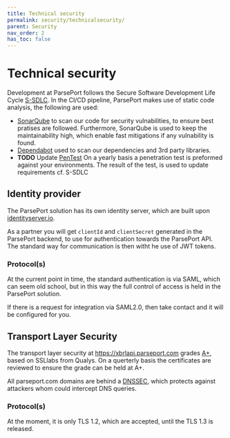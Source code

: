 ```yaml
---
title: Technical security
permalink: security/technicalsecurity/
parent: Security
nav_order: 2
has_toc: false
---
```

# Technical security
Development at ParsePort follows the Secure Software Development Life Cycle [S-SDLC](https://resources.infosecinstitute.com/intro-secure-software-development-life-cycle). In the CI/CD pipeline, ParsePort makes use of static code analysis, the following are used:
* [SonarQube](https://www.sonarqube.org/) to scan our code for security vulnabilities, to ensure best pratises are followed. Furthermore, SonarQube is used to keep the maintainability high, which enable fast mitigations if any vulnability is found.
* [Dependabot](https://dependabot.com/) used to scan our dependencies and 3rd party libraries.
* **TODO** Update [PenTest]() On a yearly basis a penetration test is preformed against your environments. The result of the test, is used to update requirements cf. S-SDLC


## Identity provider
The ParsePort solution has its own identity server, which are built upon [identityserver.io](https://identityserver.io/).

As a partner you will get `clientId` and `clientSecret` generated in the ParsePort backend, to use for authentication towards the ParsePort API. The standard way for communication is then witht he use of JWT tokens.

### Protocol(s)
At the current point in time, the standard authentication is via SAML, which can seem old school, but in this way the full control of access is held in the ParsePort solution.

If there is a request for integration via SAML2.0, then take contact and it will be configured for you.

## Transport Layer Security
The transport layer security at https://xbrlapi.parseport.com grades [A+](https://www.ssllabs.com/ssltest/analyze.html?d=xbrlapi.parseport.com&hideResults=on), based on SSLlabs from Qualys. On a querterly basis the certificates are reviewed to ensure the grade can be held at A+.

All parseport.com domains are behind a [DNSSEC](https://www.internetsociety.org/deploy360/dnssec/basics/), which protects against attackers whom could intercept DNS queries.

### Protocol(s)
At the moment, it is only TLS 1.2, which are accepted, until the TLS 1.3 is released.
